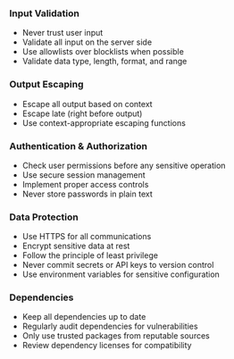 ### Input Validation
- Never trust user input
- Validate all input on the server side
- Use allowlists over blocklists when possible
- Validate data type, length, format, and range

### Output Escaping
- Escape all output based on context
- Escape late (right before output)
- Use context-appropriate escaping functions

### Authentication & Authorization
- Check user permissions before any sensitive operation
- Use secure session management
- Implement proper access controls
- Never store passwords in plain text

### Data Protection
- Use HTTPS for all communications
- Encrypt sensitive data at rest
- Follow the principle of least privilege
- Never commit secrets or API keys to version control
- Use environment variables for sensitive configuration

### Dependencies
- Keep all dependencies up to date
- Regularly audit dependencies for vulnerabilities
- Only use trusted packages from reputable sources
- Review dependency licenses for compatibility
